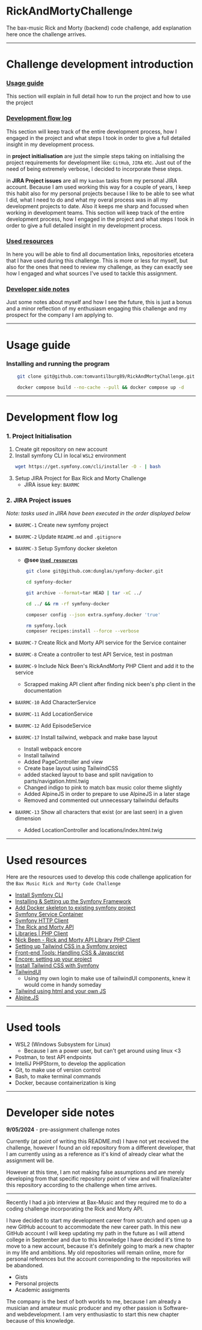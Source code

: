 # RickAndMortyChallenge

The bax-music Rick and Morty (backend) code challenge, add explanation here once the challenge arrives.

---

# Challenge development introduction

### [Usage guide](#usage-guide-1)

This section will explain in full detail how to run the project and how to use the project

### [Development flow log](#development-flow-log-1)

This section will keep track of the entire development process, how I engaged in the project and what steps I took in
order to give a full detailed insight in my development process.

in **project initialisation** are just the simple steps taking on initialising the project requirements for development
like: `GitHub`, `JIRA` etc. Just out of the need of being extremely verbose, I decided to incorporate these steps.

in **JIRA Project issues** are all my `kanban` tasks from my personal JIRA account. Because I am used working this way
for a couple of years, I keep this habit also for my personal projects because I like to be able to see what I did, what
I need to do and what my overal process was in all my development projects to date. Also it keeps me sharp and focussed
when working in development teams.
This section will keep track of the entire development process, how I engaged in the project and what steps I took in
order to give a full detailed insight in my development process.

### [Used resources](#used-resources-1)

In here you will be able to find all documentation links, repositories etcetera that I have used during this challenge.
This is more or less for myself, but also for the ones that need to review my challenge, as they can exactly see how I
engaged and what sources I've used to tackle this assignment.

### [Developer side notes](#developer-side-notes-1)

Just some notes about myself and how I see the future, this is just a bonus and a minor reflection of my enthusiasm
engaging this challenge and my prospect for the company I am applying to.

---

# Usage guide

### Installing and running the program

```bash
    git clone git@github.com:tomvantilburg89/RickAndMortyChallenge.git
```

```bash
    docker compose build --no-cache --pull && docker compose up -d
```

---

# Development flow log

### 1. Project Initialisation

1. Create git repository on new account
2. Install symfony CLI in local `WSL2` environment
    ```bash
    wget https://get.symfony.com/cli/installer -O - | bash
    ```
3. Setup JIRA Project for Bax Rick and Morty Challenge
    - JIRA issue key: `BAXRMC`

### 2. JIRA Project issues

<i>Note: tasks used in JIRA have been executed in the order displayed below</i>

- `BAXRMC-1` Create new symfony project
- `BAXRMC-2` Update `README.md` and `.gitignore`
- `BAXRMC-3` Setup Symfony docker skeleton
    - **@see [`Used resources`](#used-resources-1)**

    ```bash 
        git clone git@github.com:dunglas/symfony-docker.git
    ```

    ```bash 
        cd symfony-docker
    ```

    ```bash
        git archive --format=tar HEAD | tar -xC ../
    ```

    ```bash
        cd ../ && rm -rf symfony-docker
    ```

    ```bash
        composer config --json extra.symfony.docker 'true'
    ```

    ```bash
        rm symfony.lock
        composer recipes:install --force --verbose
    ```

- `BAXRMC-7` Create Rick and Morty API service for the Service container
- `BAXRMC-8` Create a controller to test API Service, test in postman
- `BAXRMC-9` Include Nick Been's RickAndMorty PHP Client and add it to the service
    - Scrapped making API client after finding nick been's php client in the documentation
- `BAXRMC-10` Add CharacterService
- `BAXRMC-11` Add LocationService
- `BAXRMC-12` Add EpisodeService
- `BAXRMC-17` Install tailwind, webpack and make base layout
    - Install webpack encore
    - Install tailwind
    - Added PageController and view
    - Create base layout using TailwindCSS
    - added stacked layout to base and split navigation to parts/navigation.html.twig
    - Changed indigo to pink to match bax music color theme slightly
    - Added AlpineJS in order to prepare to use AlpineJS in a later stage
    - Removed and commented out unnecessary tailwindui defaults
- `BAXRMC-13` Show all characters that exist (or are last seen) in a given dimension
  - Added LocationController and locations/index.html.twig
---

# Used resources

Here are the resources used to develop this code challenge application for the `Bax Music Rick and Morty Code Challenge`

- [Install Symfony CLI](https://symfony.com/download)
- [Installing & Setting up the Symfony Framework](https://symfony.com/doc/current/setup.html)
- [Add Docker skeleton to existing symfony project](https://github.com/dunglas/symfony-docker/blob/main/docs/existing-project.md)
- [Symfony Service Container](https://symfony.com/doc/current/service_container.html)
- [Symfony HTTP Client](https://symfony.com/doc/current/http_client.html)
- [The Rick and Morty API](https://rickandmortyapi.com/)
- [Libraries | PHP Client](https://rickandmortyapi.com/documentation/#php)
- [Nick Been - Rick and Morty API Library PHP Client](https://github.com/nickbeen/rick-and-morty-api-php)
- [Setting up Tailwind CSS in a Symfony project](https://tailwindcss.com/docs/guides/symfony)
- [Front-end Tools: Handling CSS & Javascript](https://symfony.com/doc/current/frontend.html)
- [Encore: setting up your project](https://symfony.com/doc/current/frontend/encore/simple-example.html)
- [Install Tailwind CSS with Symfony](https://tailwindcss.com/docs/guides/symfony)
- [TailwindUI](https://tailwindui.com)
  - Using my own login to make use of tailwindUI components, knew it would come in handy someday
- [Tailwind using html and your own JS](https://tailwindui.com/documentation#using-html-and-your-own-js)
- [Alpine.JS](https://alpinejs.dev/)
---

# Used tools

- WSL2 (Windows Subsystem for Linux)
    - Because I am a power user, but can't get around using linux <3
- Postman, to test API endpoints
- IntelliJ PHPStorm, to develop the application
- Git, to make use of version control
- Bash, to make terminal commands
- Docker, because containerization is king

---

# Developer side notes

**9/05/2024** - pre-assignment challenge notes

Currently (at point of writing this README.md) I have not yet received the challenge, however I found an old repository
from a different developer, that I am currently using as a reference as it's kind of already clear what the assignment
will be.

However at this time, I am not making false assumptions and are merely developing from that specific repository point of
view and will finalize/alter this repository according to the challenge when time arrives.

---

Recently I had a job interview at Bax-Music and they required me to do a coding challenge incorporating the Rick and
Morty API.

I have decided to start my development career from scratch and open up a new GitHub account to accommodate the new
career path. In this new GitHub account I will keep updating my path in the future as I will attend college in September
and due to this knowledge I have decided it's time to move to a new account, because it's definitely going to mark a new
chapter in my life and ambitions. My old repositories will remain online, more for personal references but the account
corresponding to the repositories will be abandoned.

- Gists
- Personal projects
- Academic assigments

The company is the best of both worlds to me, because I am already a musician and amateur music producer and my other
passion is Software- and webdevelopment. I am very enthusiastic to start this new chapter because of this knowledge.
